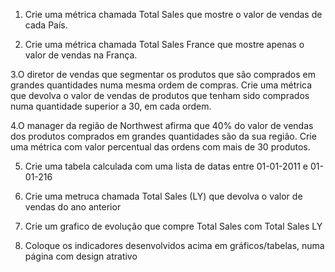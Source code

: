 1. Crie uma métrica chamada Total Sales que mostre o valor de vendas de cada País.

2. Crie uma métrica chamada Total Sales France que mostre apenas o valor de vendas na França.

3.O diretor de vendas que segmentar os produtos que são comprados em grandes quantidades numa mesma ordem de compras. Crie uma métrica que devolva o valor de vendas de produtos que tenham sido comprados numa quantidade superior a 30, em cada ordem.

4.O manager da região de Northwest afirma que 40% do valor de vendas dos produtos comprados em grandes quantidades são da sua região. Crie uma métrica com valor percentual das ordens com mais de 30 produtos.

5. Crie uma tabela calculada com uma lista de datas entre 01-01-2011 e 01-01-216

6. Crie uma metruca chamada Total Sales (LY) que devolva o valor de vendas do ano anterior

7. Crie um grafico de evolução que compre Total Sales com Total Sales LY

8. Coloque os indicadores desenvolvidos acima em gráficos/tabelas, numa página com design atrativo

